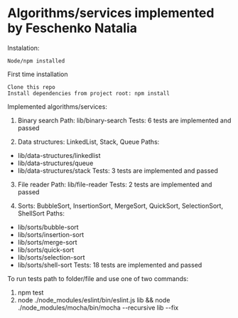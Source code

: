 # Algorithms/services implemented by Feschenko Natalia

Instalation:

    Node/npm installed

First time installation

    Clone this repo
    Install dependencies from project root: npm install

Implemented algorithms/services:

1. Binary search
Path: lib/binary-search
Tests: 6 tests are implemented and passed

2. Data structures: LinkedList, Stack, Queue
Paths: 
- lib/data-structures/linkedlist
- lib/data-structures/queue
- lib/data-structures/stack
Tests: 3 tests are implemented and passed

3. File reader
Path: lib/file-reader
Tests: 2 tests are implemented and passed

4. Sorts: BubbleSort, InsertionSort, MergeSort, QuickSort, SelectionSort, ShellSort
Paths: 
- lib/sorts/bubble-sort
- lib/sorts/insertion-sort
- lib/sorts/merge-sort
- lib/sorts/quick-sort
- lib/sorts/selection-sort
- lib/sorts/shell-sort
Tests: 18 tests are implemented and passed

To run tests path to folder/file and use one of two commands: 
1. npm test
2. node ./node_modules/eslint/bin/eslint.js lib && node ./node_modules/mocha/bin/mocha --recursive lib --fix

